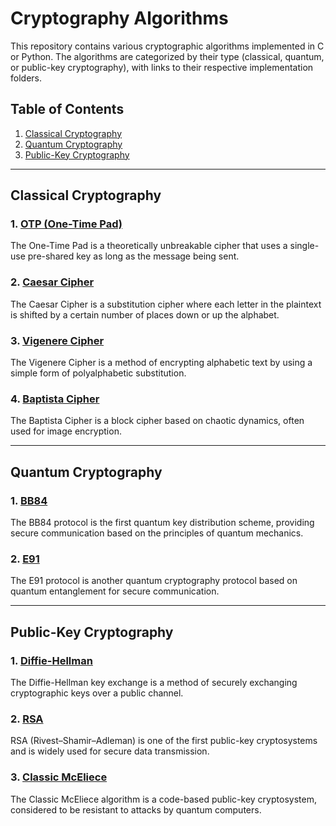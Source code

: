 # Cryptography Algorithms

This repository contains various cryptographic algorithms implemented in C or Python. The algorithms are categorized by their type (classical, quantum, or public-key cryptography), with links to their respective implementation folders.

## Table of Contents
1. [Classical Cryptography](#classical-cryptography)
2. [Quantum Cryptography](#quantum-cryptography)
3. [Public-Key Cryptography](#public-key-cryptography)

---

## Classical Cryptography

### 1. [OTP (One-Time Pad)](https://github.com/HugoCls/Cryptography/tree/mainOTP)
The One-Time Pad is a theoretically unbreakable cipher that uses a single-use pre-shared key as long as the message being sent.

### 2. [Caesar Cipher](https://github.com/HugoCls/Cryptography/tree/mainCaesar)
The Caesar Cipher is a substitution cipher where each letter in the plaintext is shifted by a certain number of places down or up the alphabet.

### 3. [Vigenere Cipher](https://github.com/HugoCls/Cryptography/tree/mainVigenere)
The Vigenere Cipher is a method of encrypting alphabetic text by using a simple form of polyalphabetic substitution.

### 4. [Baptista Cipher](https://github.com/HugoCls/Cryptography/tree/mainBaptista%20Cipher)
The Baptista Cipher is a block cipher based on chaotic dynamics, often used for image encryption.

---

## Quantum Cryptography

### 1. [BB84](https://github.com/HugoCls/Cryptography/tree/mainBB84)
The BB84 protocol is the first quantum key distribution scheme, providing secure communication based on the principles of quantum mechanics.

### 2. [E91](https://github.com/HugoCls/Cryptography/tree/mainE91)
The E91 protocol is another quantum cryptography protocol based on quantum entanglement for secure communication.

---

## Public-Key Cryptography

### 1. [Diffie-Hellman](https://github.com/HugoCls/Cryptography/tree/mainDiffie-Hellman)
The Diffie-Hellman key exchange is a method of securely exchanging cryptographic keys over a public channel.

### 2. [RSA](https://github.com/HugoCls/Cryptography/tree/mainRSA)
RSA (Rivest–Shamir–Adleman) is one of the first public-key cryptosystems and is widely used for secure data transmission.

### 3. [Classic McEliece](https://github.com/HugoCls/Cryptography/tree/mainClassic_McEliece)
The Classic McEliece algorithm is a code-based public-key cryptosystem, considered to be resistant to attacks by quantum computers.
